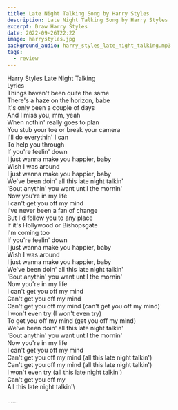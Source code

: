 ```yaml
---
title: Late Night Talking Song by Harry Styles
description: Late Night Talking Song by Harry Styles
excerpt: Draw Harry Styles
date: 2022-09-26T22:22
image: harrystyles.jpg
background_audio: harry_styles_late_night_talking.mp3
tags:
  - review
---
```

Harry Styles Late Night Talking\
Lyrics\
Things haven't been quite the same\
There's a haze on the horizon, babe\
It's only been a couple of days\
And I miss you, mm, yeah\
When nothin' really goes to plan\
You stub your toe or break your camera\
I'll do everythin' I can\
To help you through\
If you're feelin' down\
I just wanna make you happier, baby\
Wish I was around\
I just wanna make you happier, baby\
We've been doin' all this late night talkin'\
'Bout anythin' you want until the mornin'\
Now you're in my life\
I can't get you off my mind\
I've never been a fan of change\
But I'd follow you to any place\
If it's Hollywood or Bishopsgate\
I'm coming too\
If you're feelin' down\
I just wanna make you happier, baby\
Wish I was around\
I just wanna make you happier, baby\
We've been doin' all this late night talkin'\
'Bout anythin' you want until the mornin'\
Now you're in my life\
I can't get you off my mind\
Can't get you off my mind\
Can't get you off my mind (can't get you off my mind)\
I won't even try (I won't even try)\
To get you off my mind (get you off my mind)\
We've been doin' all this late night talkin'\
'Bout anythin' you want until the mornin'\
Now you're in my life\
I can't get you off my mind\
Can't get you off my mind (all this late night talkin')\
Can't get you off my mind (all this late night talkin')\
I won't even try (all this late night talkin')\
Can't get you off my\
All this late night talkin'\

......